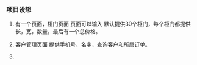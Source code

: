 ### 项目设想

1. 有一个页面，柜门页面
页面可以输入 默认提供30个柜门，每个柜门都提供 长，宽，数量，最后有一个总价格。

2. 客户管理页面
提供手机号，名字，查询客户和所属订单。

3. 



